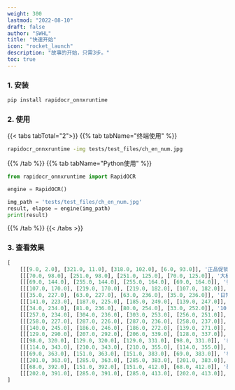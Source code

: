 ```yaml
---
weight: 300
lastmod: "2022-08-10"
draft: false
author: "SWHL"
title: "快速开始"
icon: "rocket_launch"
description: "故事的开始，只需3步。"
toc: true
---
```


### 1. 安装
```bash {linenos=table}
pip install rapidocr_onnxruntime
```

### 2. 使用
{{< tabs tabTotal="2">}}
{{% tab tabName="终端使用" %}}

```bash {linenos=table}
rapidocr_onnxruntime -img tests/test_files/ch_en_num.jpg
```

{{% /tab %}}
{{% tab tabName="Python使用" %}}

```python {linenos=table}
from rapidocr_onnxruntime import RapidOCR

engine = RapidOCR()

img_path = 'tests/test_files/ch_en_num.jpg'
result, elapse = engine(img_path)
print(result)
```
{{% /tab %}}
{{< /tabs >}}


### 3. 查看效果
```python {linenos=table}
[
    [[[9.0, 2.0], [321.0, 11.0], [318.0, 102.0], [6.0, 93.0]], '正品促销', '0.7986101984977723'],
    [[[70.0, 98.0], [251.0, 98.0], [251.0, 125.0], [70.0, 125.0]], '大桶装更划算', '0.7368737288883754'],
    [[[69.0, 144.0], [255.0, 144.0], [255.0, 164.0], [69.0, 164.0]], '强力去污符合国标', '0.8172478278477987'],
    [[[107.0, 170.0], [219.0, 170.0], [219.0, 182.0], [107.0, 182.0]], '-40深度防冻不结冰', '0.8655969283797524'],
    [[[35.0, 227.0], [63.0, 227.0], [63.0, 236.0], [35.0, 236.0]], '日常价?', '0.6502826035022735'],
    [[[141.0, 223.0], [187.0, 225.0], [185.0, 249.0], [139.0, 247.0]], '直击', '0.596031109491984'],
    [[[34.0, 234.0], [81.0, 236.0], [80.0, 254.0], [33.0, 252.0]], '10.0起', '0.8231529593467712'],
    [[[257.0, 234.0], [304.0, 236.0], [303.0, 253.0], [256.0, 251.0]], '10.0起', '0.8304102122783661'],
    [[[258.0, 227.0], [287.0, 226.0], [287.0, 236.0], [258.0, 237.0]], '日常价?', '0.5725070595741272'],
    [[[140.0, 245.0], [186.0, 246.0], [186.0, 272.0], [139.0, 271.0]], '底价', '0.5142453710238138'],
    [[[129.0, 290.0], [207.0, 292.0], [206.0, 339.0], [128.0, 337.0]], '5.8', '0.6341951936483383'],
    [[[98.0, 320.0], [129.0, 320.0], [129.0, 331.0], [98.0, 331.0]], '券后价?', '0.6209247708320618'],
    [[[114.0, 343.0], [210.0, 343.0], [210.0, 355.0], [114.0, 355.0]], '惊喜福利不容错过', '0.8640043867958916'],
    [[[69.0, 363.0], [151.0, 363.0], [151.0, 383.0], [69.0, 383.0]], '极速发货', '0.7552512288093567'],
    [[[201.0, 363.0], [285.0, 363.0], [285.0, 383.0], [201.0, 383.0]], '冰点标准', '0.7194759607315063'],
    [[[68.0, 392.0], [151.0, 392.0], [151.0, 412.0], [68.0, 412.0]], '破损就赔', '0.7711991906166077'],
    [[[202.0, 391.0], [285.0, 391.0], [285.0, 413.0], [202.0, 413.0]], '假一赔十', '0.6546663284301758']
]
```


<script src="https://giscus.app/client.js"
        data-repo="RapidAI/RapidOCRDocs"
        data-repo-id="R_kgDOKS1JHQ"
        data-category="Q&A"
        data-category-id="DIC_kwDOKS1JHc4Ce5E0"
        data-mapping="title"
        data-strict="0"
        data-reactions-enabled="1"
        data-emit-metadata="0"
        data-input-position="top"
        data-theme="preferred_color_scheme"
        data-lang="zh-CN"
        data-loading="lazy"
        crossorigin="anonymous"
        async>
</script>